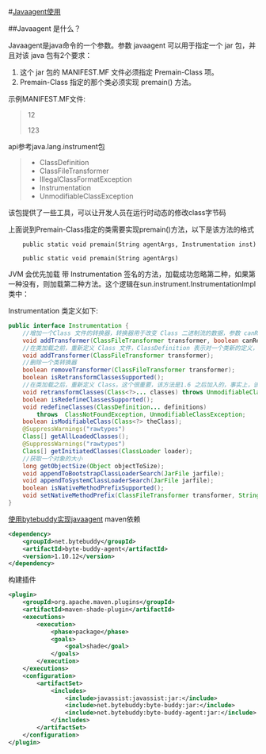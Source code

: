 #[Javaagent使用](https://www.cnblogs.com/rickiyang/p/11368932.html)

##Javaagent 是什么？

Javaagent是java命令的一个参数。参数 javaagent 可以用于指定一个 jar 包，并且对该 java 包有2个要求：

1. 这个 jar 包的 MANIFEST.MF 文件必须指定 Premain-Class 项。
2. Premain-Class 指定的那个类必须实现 premain() 方法。

示例MANIFEST.MF文件:

> 12
> 
> 123 



api参考java.lang.instrument包

> * ClassDefinition
> * ClassFileTransformer
> * IllegalClassFormatException
> * Instrumentation
> * UnmodifiableClassException

该包提供了一些工具，可以让开发人员在运行时动态的修改class字节码

上面说到Premain-Class指定的类需要实现premain()方法，以下是该方法的格式
```
    public static void premain(String agentArgs, Instrumentation inst)
        
    public static void premain(String agentArgs)
```
JVM 会优先加载 带 Instrumentation 签名的方法，加载成功忽略第二种，如果第一种没有，则加载第二种方法。这个逻辑在sun.instrument.InstrumentationImpl 类中：

Instrumentation 类定义如下:
```java
public interface Instrumentation {
    //增加一个Class 文件的转换器，转换器用于改变 Class 二进制流的数据，参数 canRetransform 设置是否允许重新转换。
    void addTransformer(ClassFileTransformer transformer, boolean canRetransform);
    //在类加载之前，重新定义 Class 文件，ClassDefinition 表示对一个类新的定义，如果在类加载之后，需要使用 retransformClasses 方法重新定义。addTransformer方法配置之后，后续的类加载都会被Transformer拦截。对于已经加载过的类，可以执行retransformClasses来重新触发这个Transformer的拦截。类加载的字节码被修改后，除非再次被retransform，否则不会恢复。
    void addTransformer(ClassFileTransformer transformer);
    //删除一个类转换器
    boolean removeTransformer(ClassFileTransformer transformer);
    boolean isRetransformClassesSupported();
    //在类加载之后，重新定义 Class。这个很重要，该方法是1.6 之后加入的，事实上，该方法是 update 了一个类。
    void retransformClasses(Class<?>... classes) throws UnmodifiableClassException;
    boolean isRedefineClassesSupported();
    void redefineClasses(ClassDefinition... definitions)
        throws  ClassNotFoundException, UnmodifiableClassException;
    boolean isModifiableClass(Class<?> theClass);
    @SuppressWarnings("rawtypes")
    Class[] getAllLoadedClasses();
    @SuppressWarnings("rawtypes")
    Class[] getInitiatedClasses(ClassLoader loader);
    //获取一个对象的大小
    long getObjectSize(Object objectToSize);
    void appendToBootstrapClassLoaderSearch(JarFile jarfile);
    void appendToSystemClassLoaderSearch(JarFile jarfile);
    boolean isNativeMethodPrefixSupported();  
    void setNativeMethodPrefix(ClassFileTransformer transformer, String prefix);
}
```

[使用bytebuddy实现javaagent](https://www.jianshu.com/p/fe1448bf7d31)
maven依赖
````xml
<dependency>
    <groupId>net.bytebuddy</groupId>
    <artifactId>byte-buddy-agent</artifactId>
    <version>1.10.12</version>
</dependency>
````
构建插件
```xml
<plugin>
    <groupId>org.apache.maven.plugins</groupId>
    <artifactId>maven-shade-plugin</artifactId>
    <executions>
        <execution>
            <phase>package</phase>
            <goals>
                <goal>shade</goal>
            </goals>
        </execution>
    </executions>
    <configuration>
        <artifactSet>
            <includes>
                <include>javassist:javassist:jar:</include>
                <include>net.bytebuddy:byte-buddy:jar:</include>
                <include>net.bytebuddy:byte-buddy-agent:jar:</include>
            </includes>
        </artifactSet>
    </configuration>
</plugin>
```